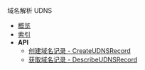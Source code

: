 <div class="sidebar_title icon__udns">域名解析 UDNS</div>


- [概览](api/udns-api/README.md)
- [索引](api/udns-api/index.md)
- **API**
    - [创建域名记录 - CreateUDNSRecord](api/udns-api/create_udns_record)
    - [获取域名记录 - DescribeUDNSRecord](api/udns-api/describe_udns_record)
